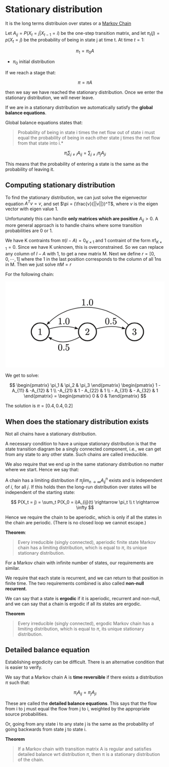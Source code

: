 # Stationary distribution
It is the long terms distribuion over states or a [Markov Chain](markov_models.md)

Let $A_{ij} = P(X_t = j | X_{t-1}= i)$ be the one-step transition matrix, and let $\pi_t (j) = p(X_t = j)$ be the probability of being in state j at time t. At time $t=1$:

$$\pi_1 = \pi_0 A$$
* $\pi_0$ initial distribution

If we reach a stage that:

$$\pi = \pi A$$

then we say we have reached the stationary distribution. Once we enter the stationary distribution, we will never leave. 

If we are in a stationary distribution we automatically satisfy the **global balance equations**.

Global balance equations states that:

> Probability of being in state i times the net flow out of state i must equal the probability of being in each other state j times the net flow from that state into i.*

$$
\pi_i \sum_{j\ne i}A_{ij} = \sum_{j \ne i}\pi_jA_{ji}
$$

This means that the probability of entering a state is the same as the probability of leaving it.

## Computing stationary distribution

To find the stationary distribution, we can just solve the eigenvector equation $A^Tv = v$, and set $\pi = (\frac{v}{||v||})^T$, where $v$ is the eigen vector with eigen value 1. 

Unfortunately this can handle **only matrices which are positive** $A_{ij} > 0$. A more general approach is to handle chains where some transition probabilities are 0 or 1. 

We have K contraints from $\pi (I - A)= 0_{K \times 1}$ and 1 contraint of the form $\pi 1_{K \times 1} = 0$. Since we have K unknown, this is overconstrained. So we can replace any column of $I-A$ with 1, to get a new matrix M. Next we define $r = [0, 0, \cdots, 1]$ where the 1 in the last position corresponds to the column of all 1ns in M. Then we just solve $\pi M = r$

For the following chain:

![](../.images/machine_learning/markov_chain_stationary_example.png)

We get to solve:

$$
\begin{pmatrix} \pi_1 & \pi_2 & \pi_3 \end{pmatrix} 
\begin{pmatrix}
    1 - A_{11} & -A_{12} & 1 \\
    -A_{21} & 1 - A_{22} & 1 \\
    - A_{31} & - A_{32} & 1
\end{pmatrix} = 
\begin{pmatrix} 0 & 0 & 1\end{pmatrix}
$$

The solution is $\pi = [0.4, 0.4, 0.2]$

## When does the stationary distribution exists

Not all chains have a stationary distribution. 

A necessary condition to have a unique stationary distribution is that the state transition diagram be a singly connected component, i.e., we can get from any state to any other state. Such chains are called irreducible.

We also require that we end up in the same stationary distribution no matter where we start. Hence we say that:

A chain has a limiting distribution if $\pi_j \lim_{n \rightarrow \infty} A_{ij}^n$ exists and is independent of $i$, for all $j$. If this holds then the long-run distribution over states will be independent of the starting state:

$$
P(X_t = j) = \sum_t P(X_0 = i)A_{ij}(t) \rightarrow \pi_t \\
t \rightarrow \infty
$$

Hence we require the chain to be aperiodic, which is only if all the states in the chain are periodic. (There is no closed loop we cannot escape.)

**Theorem**:

> Every irreducible (singly connected), aperiodic finite state Markov chain has a limiting distribution, which is equal to $\pi$, its unique stationary distribution.

For a Markov chain with infinite number of states, our requirements are similar.

We require that each state is recurrent, and we can return to that position in finite time. The two requirements combined is also called **non-null recurrent**. 

We can say that a state is **ergodic** if it is aperiodic, recurrent and non-null, and we can say that a chain is ergodic if all its states are ergodic. 

**Theorem**

> Every irreducible (singly connected), ergodic Markov chain has a limiting distribution, which is equal to $\pi$, its unique stationary distribution.

## Detailed balance equation

Establishing ergodicity can be difficult. There is an alternative condition that is easier to verify.

We say that a Markov chain A is **time reversible** if there exists a distribution $\pi$ such that:

$$\pi_i A_{ij} = \pi_j A_{ji}$$

These are called the **detailed balance equations**. This says that the flow from i to j must equal the flow from j to i, weighted by the appropriate source probabilities. 

Or, going from any state i to any state j is the same as the probability of going backwards from state j to state i.

**Theorem**

> If a Markov chain with transition matrix A is regular and satisfies detailed balance wrt distribution $\pi$, then π is a stationary distribution of the chain.